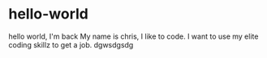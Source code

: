 # hello-world
hello world, I'm back
My name is chris, I like to code. I want to use my elite coding skillz to get a job.
dgwsdgsdg
